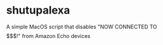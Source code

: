 # shutupalexa
A simple MacOS script that disables "NOW CONNECTED TO $$$$$$$!" from Amazon Echo devices
